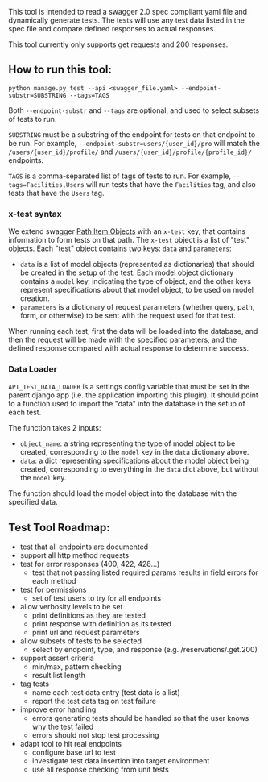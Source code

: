 This tool is intended to read a swagger 2.0 spec compliant yaml file and dynamically generate tests.
The tests will use any test data listed in the spec file and compare defined responses to actual responses.

This tool currently only supports get requests and 200 responses.

## How to run this tool:

    python manage.py test --api <swagger_file.yaml> --endpoint-substr=SUBSTRING --tags=TAGS

Both `--endpoint-substr` and `--tags` are optional, and used to select subsets of tests to run.

`SUBSTRING` must be a substring of the endpoint for tests on that endpoint to be run. For example,
`--endpoint-substr=users/{user_id}/pro` will match the `/users/{user_id}/profile/` and
`/users/{user_id}/profile/{profile_id}/` endpoints.

`TAGS` is a comma-separated list of tags of tests to run. For example, `--tags=Facilities,Users` will run tests that
have the `Facilities` tag, and also tests that have the `Users` tag.


### x-test syntax
We extend swagger [Path Item Objects](http://swagger.io/specification/#operationObject) with an `x-test` key,
that contains information to form tests on that path. The `x-test` object is a list of "test" objects.
Each "test" object contains two keys: `data` and `parameters`:

 - `data` is a list of model objects (represented as dictionaries) that should be created in the setup of the test. 
 Each model object dictionary contains a `model` key, indicating the type of object, and the other keys represent 
 specifications about that model object, to be used on model creation.
 - `parameters` is a dictionary of request parameters (whether query, path, form, or otherwise) to be sent with the
 request used for that test.

When running each test, first the data will be loaded into the database, and then the request will be made with the 
specified parameters, and the defined response compared with actual response to determine success.


### Data Loader
`API_TEST_DATA_LOADER` is a settings config variable that must be set in the parent django app (i.e. the application
importing this plugin). It should point to a function used to import the "data" into the database in the setup of each test.

The function takes 2 inputs:

- `object_name`: a string representing the type of model object to be created, corresponding to the `model` key in 
the `data` dictionary above.
- `data`: a dict representing specifications about the model object being created, corresponding to everything in 
the `data` dict above, but without the `model` key.

The function should load the model object into the database with the specified data.


## Test Tool Roadmap:
- test that all endpoints are documented
- support all http method requests
- test for error responses (400, 422, 428...) 
  - test that not passing listed required params results in field errors for each method
- test for permissions
  - set of test users to try for all endpoints
- allow verbosity levels to be set
  - print definitions as they are tested
  - print response with definition as its tested
  - print url and request parameters
- allow subsets of tests to be selected
  - select by endpoint, type, and response (e.g. /reservations/.get.200)
- support assert criteria
  - min/max, pattern checking
  - result list length
- tag tests
  - name each test data entry (test data is a list)
  - report the test data tag on test failure
- improve error handling
  - errors generating tests should be handled so that the user knows why the test failed 
  - errors should not stop test processing
- adapt tool to hit real endpoints
  - configure base url to test
  - investigate test data insertion into target environment
  - use all response checking from unit tests

